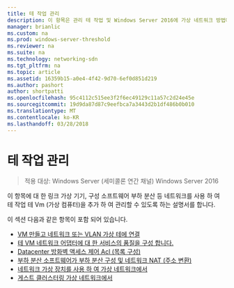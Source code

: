 ```yaml
---
title: 테 작업 관리
description: 이 항목은 관리 테 작업 및 Windows Server 2016에 가상 네트워크 방법에 대해 소프트웨어 네트워킹 정의 가이드 일부입니다.
manager: brianlic
ms.custom: na
ms.prod: windows-server-threshold
ms.reviewer: na
ms.suite: na
ms.technology: networking-sdn
ms.tgt_pltfrm: na
ms.topic: article
ms.assetid: 16359b15-a0e4-4f42-9d70-6ef0d851d219
ms.author: pashort
author: shortpatti
ms.openlocfilehash: 95c4112c515ee3f2f6ec49129c11a57c2d24e45e
ms.sourcegitcommit: 19d9da87d87c9eefbca7a3443d2b1df486b0b010
ms.translationtype: MT
ms.contentlocale: ko-KR
ms.lasthandoff: 03/28/2018
---
```

# <a name="manage-tenant-workloads"></a>테 작업 관리

>적용 대상: Windows Server (세미콜론 연간 채널) Windows Server 2016

이 항목에 대 한 링크 가상 기기, 구성 소프트웨어 부하 분산 등 네트워크를 사용 하 여 테 작업 테 Vm (가상 컴퓨터)을 추가 하 여 관리할 수 있도록 하는 설명서를 합니다.

이 섹션 다음과 같은 항목이 포함 되어 있습니다.

- [VM 만들고 네트워크 또는 VLAN 가상 테에 연결](Create-a-Tenant-VM.md)
- [테 VM 네트워크 어댑터에 대 한 서비스의 품질을 구성 합니다.](Configure-QoS-for-Tenant-VM-Network-Adapter.md)
- [Datacenter 방화벽 액세스 제어 Acl (목록 구성)](Configure-Datacenter-Firewall-ACLs.md)
- [부하 분산 소프트웨어가 부하 분산 구성 및 네트워크 NAT (주소 변환)](Configure-SLB-and-NAT.md)
- [네트워크 가상 장치를 사용 하 여 가상 네트워크에서](Use-Network-Virtual-Appliances-on-a-VN.md)
- [게스트 클러스터링 가상 네트워크에서](guest-clustering.md)